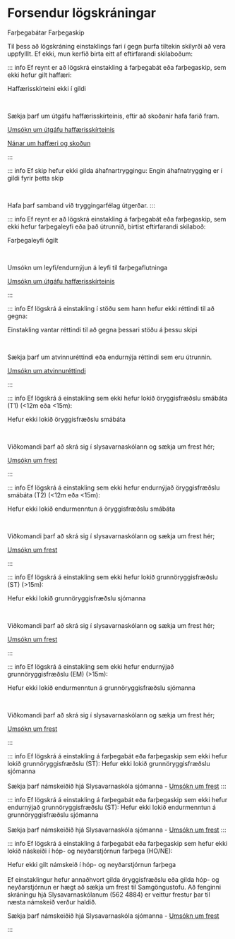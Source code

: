 # Forsendur lögskráningar


<span class="badge blue">Farþegabátar</span>
<span class="badge blue ml-3">Farþegaskip</span>



Til þess að lögskráning einstaklings fari í gegn þurfa tiltekin skilyrði að vera uppfylllt. Ef ekki, mun kerfið birta eitt af eftirfarandi skilaboðum:


::: info Ef reynt er að lögskrá einstakling á farþegabát eða farþegaskip, sem ekki hefur gilt haffæri:

<span class="badge yellow-l">Haffærisskírteini ekki í gildi</span>

<br/>

Sækja þarf um útgáfu haffærisskírteinis, eftir að skoðanir hafa farið fram.

[Umsókn um útgáfu haffærisskírteinis](https://eydublod.samgongustofa.is/20635888850250541156)

[Nánar um haffæri og skoðun](https://www.samgongustofa.is/siglingar/krofur-til-skipa/haffaeri-og-skodun)

:::


::: info Ef skip hefur ekki gilda áhafnartryggingu:
<span class="badge yellow-l">Engin áhafnatrygging er í gildi fyrir þetta skip</span>

<br/>

Hafa þarf samband við tryggingarfélag útgerðar.
:::



::: info Ef reynt er að lögskrá einstakling á farþegabát eða farþegaskip, sem ekki hefur farþegaleyfi eða það útrunnið, birtist eftirfarandi skilaboð:


<span class="badge yellow-l">Farþegaleyfi ógilt</span>


<br/>

Umsókn um leyfi/endurnýjun á leyfi til farþegaflutninga

[Umsókn um útgáfu haffærisskírteinis](https://eydublod.samgongustofa.is/22635890828259260606
)

:::



::: info Ef lögskrá á einstakling í stöðu sem hann hefur ekki réttindi til að gegna:

<span class="badge yellow-l">Einstakling vantar réttindi til að gegna þessari stöðu á þessu skipi
</span>


<br/>

Sækja þarf um atvinnuréttindi eða endurnýja réttindi sem eru útrunnin.

[Umsókn um atvinnuréttindi](https://innskraning.island.is/?id=eydubl.samgongustofa.is&Au-thID=e1311348-7944-4ac2-a938-4a4aefaa7244)

:::


::: info Ef lögskrá á einstakling sem ekki hefur lokið öryggisfræðslu smábáta (T1) (<12m eða <15m):

<span class="badge yellow-l">Hefur ekki lokið öryggisfræðslu smábáta</span>

<br/>

Viðkomandi þarf að skrá sig í slysavarnaskólann og sækja um frest hér;

[Umsókn um frest](https://eydublod.samgongustofa.is/26635894123012325331)

:::


::: info Ef lögskrá á einstakling sem ekki hefur endurnýjað öryggisfræðslu smábáta (T2) (<12m eða <15m):

<span class="badge yellow-l">Hefur ekki lokið endurmenntun á öryggisfræðslu smábáta</span>

<br/>

Viðkomandi þarf að skrá sig í slysavarnaskólann og sækja um frest hér;

[Umsókn um frest](https://eydublod.samgongustofa.is/26635894123012325331)

:::



::: info Ef lögskrá á einstakling sem ekki hefur lokið grunnöryggisfræðslu (ST) (>15m):

<span class="badge yellow-l">Hefur ekki lokið grunnöryggisfræðslu sjómanna</span>

<br/>

Viðkomandi þarf að skrá sig í slysavarnaskólann og sækja um frest hér;

[Umsókn um frest](https://eydublod.samgongustofa.is/26635894123012325331)

:::


::: info Ef lögskrá á einstakling sem ekki hefur endurnýjað grunnöryggisfræðslu (EM) (>15m):

<span class="badge yellow-l">Hefur ekki lokið endurmenntun á grunnöryggisfræðslu sjómanna</span>

<br/>

Viðkomandi þarf að skrá sig í slysavarnaskólann og sækja um frest hér;

[Umsókn um frest](https://eydublod.samgongustofa.is/26635894123012325331)

:::



::: info Ef lögskrá á einstakling á farþegabát eða farþegaskip sem ekki hefur lokið grunnöryggisfræðslu (ST):
<span class="badge yellow-l">Hefur ekki lokið grunnöryggisfræðslu sjómanna</span>
<br/>
<br/>
Sækja þarf námskeiðið hjá Slysavarnaskóla sjómanna - [Umsókn um frest](https://eydublod.samgongustofa.is/26635894123012325331)
:::




::: info Ef lögskrá á einstakling á farþegabát eða farþegaskip sem ekki hefur endurnýjað grunnöryggisfræðslu (ST):
<span class="badge yellow-l">Hefur ekki lokið endurmenntun á grunnöryggisfræðslu sjómanna</span>
<br/>
<br/>
Sækja þarf námskeiðið hjá Slysavarnaskóla sjómanna - [Umsókn um frest](https://eydublod.samgongustofa.is/26635894123012325331)
:::


::: info Ef lögskrá á einstakling á farþegabát eða farþegaskip sem hefur ekki lokið náskeiði í hóp- og neyðarstjórnun farþega (HO/NE):

<span class="badge yellow-l">Hefur ekki gilt námskeið í hóp- og neyðarstjórnun farþega</span>
<br/>
<br/>
Ef einstaklingur hefur annaðhvort gilda öryggisfræðslu eða gilda hóp- og neyðarstjórnun er hægt að sækja um frest til Samgöngustofu. Að fenginni skráningu hjá 
Slysavarnaskólanum (562 4884) er veittur frestur þar til næsta námskeið verður haldið.

Sækja þarf námskeiðið hjá Slysavarnaskóla sjómanna - [Umsókn um frest](https://eydublod.samgongustofa.is/26635894123012325331)

:::